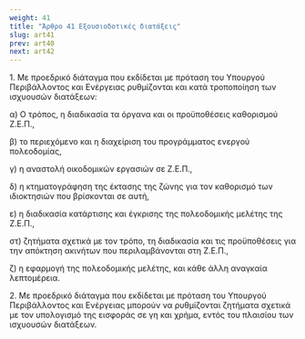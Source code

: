 ```yaml
---
weight: 41
title: "Άρθρο 41 Εξουσιοδοτικές διατάξεις"
slug: art41
prev: art40
next: art42
---
```


1\. Με προεδρικό διάταγμα που εκδίδεται με πρόταση του Υπουργού Περιβάλλοντος και Ενέργειας ρυθμίζονται και κατά τροποποίηση των ισχυουσών διατάξεων:

α) Ο τρόπος, η διαδικασία τα όργανα και οι προϋποθέσεις καθορισμού Ζ.Ε.Π.,

β) το περιεχόμενο και η διαχείριση του προγράμματος ενεργού πολεοδομίας,

γ) η αναστολή οικοδομικών εργασιών σε Ζ.Ε.Π.,

δ) η κτηματογράφηση της έκτασης της ζώνης για τον καθορισμό των ιδιοκτησιών που βρίσκονται σε αυτή,

ε) η διαδικασία κατάρτισης και έγκρισης της πολεοδομικής μελέτης της Ζ.Ε.Π.,

στ) ζητήματα σχετικά με τον τρόπο, τη διαδικασία και τις προϋποθέσεις για την απόκτηση ακινήτων που περιλαμβάνονται στη Ζ.Ε.Π.,

ζ) η εφαρμογή της πολεοδομικής μελέτης, και κάθε άλλη αναγκαία λεπτομέρεια.

2\. Με προεδρικό διάταγμα που εκδίδεται με πρόταση του Υπουργού Περιβάλλοντος και Ενέργειας μπορούν να ρυθμίζονται ζητήματα σχετικά με τον υπολογισμό της εισφοράς σε γη και χρήμα, εντός του πλαισίου των ισχυουσών διατάξεων.


